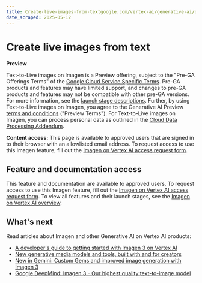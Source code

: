 ```yaml
---
title: Create-live-images-from-textgoogle.com/vertex-ai/generative-ai/docs/image/text-to-live-images
date_scraped: 2025-05-12
---
```


# Create live images from text 

**Preview**

Text-to-Live images on Imagen is a Preview offering, subject to the
"Pre-GA Offerings Terms" of the
[Google Cloud Service Specific Terms](https://cloud.google.com/terms/service-terms). Pre-GA products and
features may have limited support, and changes to pre-GA products and features may not be
compatible with other pre-GA versions. For more information, see the
[launch stage descriptions](https://cloud.google.com/products#product-launch-stages). Further, by using
Text-to-Live images on Imagen, you agree to the Generative AI Preview
[terms and conditions](/trustedtester/aitos) ("Preview Terms"). For
Text-to-Live images on Imagen, you can process
personal data as outlined in the
[Cloud Data Processing Addendum](https://cloud.google.com/terms/data-processing-addendum).

**Content access:** This page is available to approved users
that are signed in to their browser with an allowlisted email address.
To request access to use this Imagen feature,
fill out the [Imagen on Vertex AI access request form](https://docs.google.com/forms/d/e/1FAIpQLScN9KOtbuwnEh6pV7xjxib5up5kG_uPqnBtJ8GcubZ6M3i5Cw/viewform).

## Feature and documentation access

This feature and documentation are available to approved users.
To request access to use this Imagen feature,
fill out the [Imagen on Vertex AI access request form](https://docs.google.com/forms/d/e/1FAIpQLScN9KOtbuwnEh6pV7xjxib5up5kG_uPqnBtJ8GcubZ6M3i5Cw/viewform).
To view all features and their launch stages, see the
[Imagen on Vertex AI overview](Imagen-on-Vertex-AI.md).

## What's next

Read articles about Imagen and other Generative AI on Vertex AI
products:

- [A developer's guide to getting started with Imagen 3 on
 Vertex AI](https://cloud.google.com/blog/products/ai-machine-learning/a-developers-guide-to-imagen-3-on-vertex-ai?e=0?utm_source%3Dlinkedin)
- [New generative media models and tools, built with and for creators](https://blog.google/technology/ai/google-generative-ai-veo-imagen-3/#veo)
- [New in Gemini: Custom Gems and improved image generation with
 Imagen 3](https://blog.google/products/gemini/google-gemini-update-august-2024/)
- [Google DeepMind: Imagen 3 - Our highest quality
 text-to-image model](https://deepmind.google/technologies/imagen-3/)